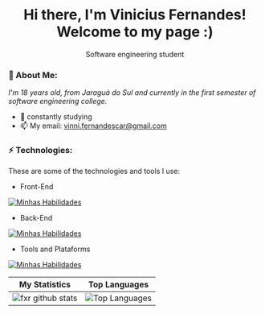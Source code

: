<h1 align='center'>
  Hi there, I'm Vinicius Fernandes!
  <br/>
  Welcome to my page :)
</h1>
<p align='center'>
  Software engineering student
</p>

### 🎱 About Me:

<p>
  <em>
    I'm 18 years old, from Jaraguá do Sul and currently in the first semester of software engineering college.
  </em>
</p>

- 🌱 constantly studying 
- 📫 My email: vinni.fernandescar@gmail.com

### ⚡ Technologies:

These are some of the technologies and tools I use:

- Front-End

[![Minhas Habilidades](https://skillicons.dev/icons?i=html,css,js,react,bootstrap)](https://skillicons.dev)

- Back-End

[![Minhas Habilidades](https://skillicons.dev/icons?i=nodejs,docker,mysql)](https://skillicons.dev)

- Tools and Plataforms

[![Minhas Habilidades](https://skillicons.dev/icons?i=azure,git,figma,linux)](https://skillicons.dev)

| My Statistics                                                                                                                                                            | Top Languages                                                                                                                                                                    |
| ------------------------------------------------------------------------------------------------------------------------------------------------------------------------ | ---------------------------------------------------------------------------------------------------------------------------------------------------------------------------------- |
| ![fxr github stats](https://github-readme-stats.vercel.app/api?username=fxrnandes&show_icons=true&hide_border=true&count_private=true&theme=jolly) | ![Top Languages](https://github-readme-stats.vercel.app/api/top-langs/?username=fxrnandes&langs_count=10&count_private=true&hide_border=true&theme=jolly&layout=compact) |
